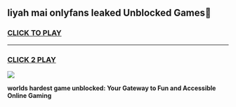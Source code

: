 
## liyah mai onlyfans leaked Unblocked Games👋
<h3>
<a href="https://premium.freeplayer.one?title=liyah_mai_onlyfans_leaked&ref=16F">CLICK TO PLAY</a></h3>
<hr>

<h3>
<a href="https://premium.freeplayer.one?title=liyah_mai_onlyfans_leaked&ref=16F">CLICK 2 PLAY</a>
  
</h3>

<a href="https://premium.freeplayer.one?title=liyah_mai_onlyfans_leaked&ref=16F/"><img src="https://clearcache.store/games.png"></a>


**worlds hardest game unblocked: Your Gateway to Fun and Accessible Online Gaming**
